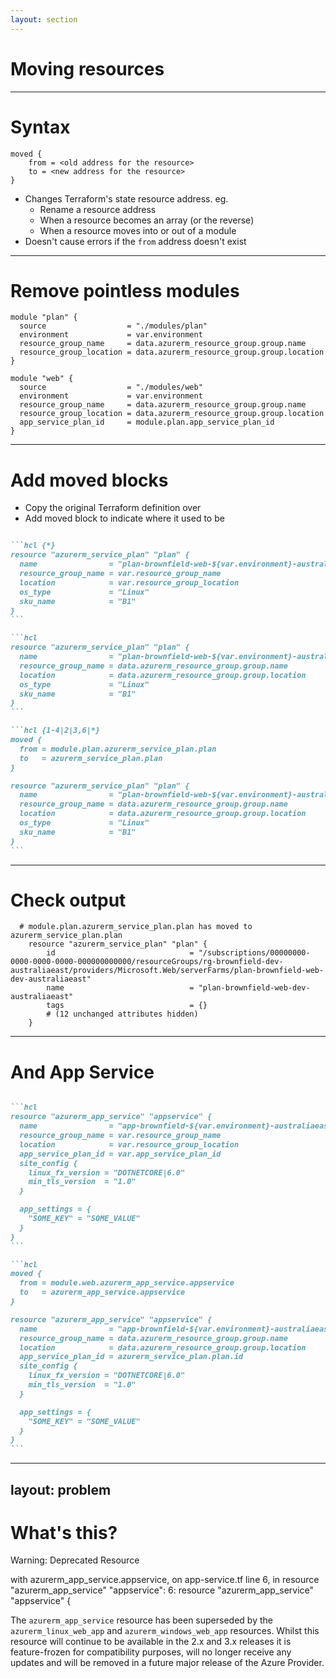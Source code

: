 ```yaml
---
layout: section
---
```


# Moving resources

---

# Syntax

<QRCode value="https://developer.hashicorp.com/terraform/language/moved" bottomAdjust="0px" />

```hcl
moved {
    from = <old address for the resource>
    to = <new address for the resource>
}
```

* Changes Terraform's state resource address. eg.
  * Rename a resource address
  * When a resource becomes an array (or the reverse)
  * When a resource moves into or out of a module
* Doesn't cause errors if the `from` address doesn't exist

---

# Remove pointless modules

```hcl
module "plan" {
  source                  = "./modules/plan"
  environment             = var.environment
  resource_group_name     = data.azurerm_resource_group.group.name
  resource_group_location = data.azurerm_resource_group.group.location
}

module "web" {
  source                  = "./modules/web"
  environment             = var.environment
  resource_group_name     = data.azurerm_resource_group.group.name
  resource_group_location = data.azurerm_resource_group.group.location
  app_service_plan_id     = module.plan.app_service_plan_id
}
```

---

# Add moved blocks

* Copy the original Terraform definition over
* Add moved block to indicate where it used to be

````md magic-move {lines: true}

```hcl {*}
resource "azurerm_service_plan" "plan" {
  name                = "plan-brownfield-web-${var.environment}-australiaeast"
  resource_group_name = var.resource_group_name
  location            = var.resource_group_location
  os_type             = "Linux"
  sku_name            = "B1"
}
```

```hcl
resource "azurerm_service_plan" "plan" {
  name                = "plan-brownfield-web-${var.environment}-australiaeast"
  resource_group_name = data.azurerm_resource_group.group.name
  location            = data.azurerm_resource_group.group.location
  os_type             = "Linux"
  sku_name            = "B1"
}
```

```hcl {1-4|2|3,6|*}
moved {
  from = module.plan.azurerm_service_plan.plan
  to   = azurerm_service_plan.plan
}

resource "azurerm_service_plan" "plan" {
  name                = "plan-brownfield-web-${var.environment}-australiaeast"
  resource_group_name = data.azurerm_resource_group.group.name
  location            = data.azurerm_resource_group.group.location
  os_type             = "Linux"
  sku_name            = "B1"
}
```

````

---

# Check output

```text
  # module.plan.azurerm_service_plan.plan has moved to azurerm_service_plan.plan
    resource "azurerm_service_plan" "plan" {
        id                              = "/subscriptions/00000000-0000-0000-0000-000000000000/resourceGroups/rg-brownfield-dev-australiaeast/providers/Microsoft.Web/serverFarms/plan-brownfield-web-dev-australiaeast"
        name                            = "plan-brownfield-web-dev-australiaeast"
        tags                            = {}
        # (12 unchanged attributes hidden)
    }

```

---

# And App Service

````md magic-move {lines: true}

```hcl
resource "azurerm_app_service" "appservice" {
  name                = "app-brownfield-${var.environment}-australiaeast"
  resource_group_name = var.resource_group_name
  location            = var.resource_group_location
  app_service_plan_id = var.app_service_plan_id
  site_config {
    linux_fx_version = "DOTNETCORE|6.0"
    min_tls_version  = "1.0"
  }

  app_settings = {
    "SOME_KEY" = "SOME_VALUE"
  }
}
```

```hcl
moved {
  from = module.web.azurerm_app_service.appservice
  to   = azurerm_app_service.appservice
}

resource "azurerm_app_service" "appservice" {
  name                = "app-brownfield-${var.environment}-australiaeast"
  resource_group_name = data.azurerm_resource_group.group.name
  location            = data.azurerm_resource_group.group.location
  app_service_plan_id = azurerm_service_plan.plan.id
  site_config {
    linux_fx_version = "DOTNETCORE|6.0"
    min_tls_version  = "1.0"
  }

  app_settings = {
    "SOME_KEY" = "SOME_VALUE"
  }
}
```

````

---
layout: problem
---

# What's this?

Warning: Deprecated Resource

   with azurerm_app_service.appservice,
   on app-service.tf line 6, in resource "azurerm_app_service" "appservice":
    6: resource "azurerm_app_service" "appservice" {

 The `azurerm_app_service` resource has been superseded by the `azurerm_linux_web_app` and `azurerm_windows_web_app`
 resources. Whilst this resource will continue to be available in the 2.x and 3.x releases it is feature-frozen for
 compatibility purposes, will no longer receive any updates and will be removed in a future major release of the Azure
 Provider.
